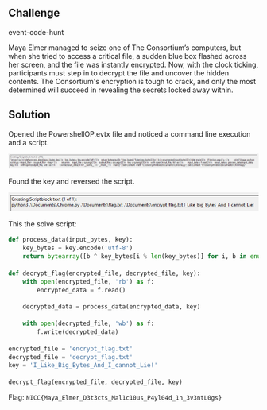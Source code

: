 ## Challenge

event-code-hunt

Maya Elmer managed to seize one of The Consortium’s computers, but when she tried to access a critical file, a sudden blue box flashed across her screen, and the file was instantly encrypted. Now, with the clock ticking, participants must step in to decrypt the file and uncover the hidden contents. The Consortium's encryption is tough to crack, and only the most determined will succeed in revealing the secrets locked away within.

## Solution

Opened the PowershellOP.evtx file and noticed a command line execution and a script.

![photo](./Photo1.png)

Found the key and reversed the script.

![photo](./Photo2.png)

This the solve script:

```python
def process_data(input_bytes, key):
    key_bytes = key.encode('utf-8')
    return bytearray([b ^ key_bytes[i % len(key_bytes)] for i, b in enumerate(input_bytes)])

def decrypt_flag(encrypted_file, decrypted_file, key):
    with open(encrypted_file, 'rb') as f:
        encrypted_data = f.read()

    decrypted_data = process_data(encrypted_data, key)
    
    with open(decrypted_file, 'wb') as f:
        f.write(decrypted_data)

encrypted_file = 'encrypt_flag.txt'
decrypted_file = 'decrypt_flag.txt'
key = 'I_Like_Big_Bytes_And_I_cannot_Lie!'

decrypt_flag(encrypted_file, decrypted_file, key)
```

Flag: `NICC{Maya_Elmer_D3t3cts_Mal1c10us_P4yl04d_1n_3v3ntL0gs}`